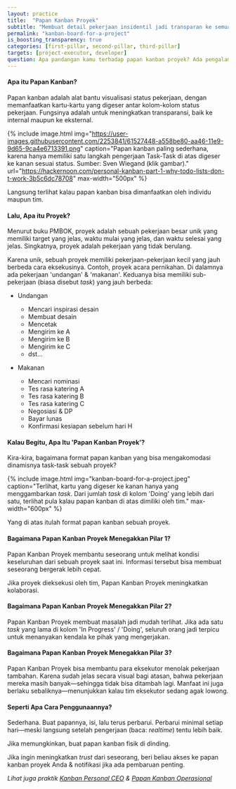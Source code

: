 ```yaml
---
layout: practice
title:  "Papan Kanban Proyek"
subtitle: "Membuat detail pekerjaan insidentil jadi transparan ke semua, sehingga kecepatan kolaborasi dan rasa percaya bisa meningkat."
permalink: "kanban-board-for-a-project"
is_boosting_transparency: true
categories: [first-pillar, second-pillar, third-pillar]
targets: [project-executor, developer]
question: Apa pandangan kamu terhadap papan kanban proyek? Ada pengalaman?
---
```


#### Apa itu Papan Kanban?

Papan kanban adalah alat bantu visualisasi status pekerjaan, dengan memanfaatkan kartu-kartu yang digeser antar kolom-kolom status pekerjaan. Fungsinya adalah untuk meningkatkan transparansi, baik ke internal maupun ke eksternal.

{% include image.html 
    img="https://user-images.githubusercontent.com/2253841/61527448-a558be80-aa46-11e9-9d65-9ca4e6713391.png"
    caption="Papan kanban paling sederhana, karena hanya memiliki satu langkah pengerjaan Task-Task di atas digeser ke kanan sesuai status. Sumber: Sven Wiegand (klik gambar)."
    url="https://hackernoon.com/personal-kanban-part-1-why-todo-lists-don-t-work-3b5c6dc78708"
    max-width="500px"
    %}

Langsung terlihat kalau papan kanban bisa dimanfaatkan oleh individu maupun tim.

#### Lalu, Apa itu Proyek?

Menurut buku PMBOK, proyek adalah sebuah pekerjaan besar unik yang memiliki target yang jelas, waktu mulai yang jelas, dan waktu selesai yang jelas. Singkatnya, proyek adalah pekerjaan yang tidak berulang.

Karena unik, sebuah proyek memiliki pekerjaan-pekerjaan kecil yang jauh berbeda cara eksekusinya. Contoh, proyek acara pernikahan. Di dalamnya ada pekerjaan 'undangan' & 'makanan'. Keduanya bisa memiliki sub-pekerjaan (biasa disebut _task_) yang jauh berbeda:

* Undangan
    * Mencari inspirasi desain
    * Membuat desain
    * Mencetak
    * Mengirim ke A
    * Mengirim ke B
    * Mengirim ke C
    * dst...

* Makanan
    * Mencari nominasi
    * Tes rasa katering A
    * Tes rasa katering B
    * Tes rasa katering C
    * Negosiasi & DP
    * Bayar lunas
    * Konfirmasi kesiapan sebelum hari H

#### Kalau Begitu, Apa Itu 'Papan Kanban Proyek'?

Kira-kira, bagaimana format papan kanban yang bisa mengakomodasi dinamisnya task-task sebuah proyek?

{% include image.html
    img="kanban-board-for-a-project.jpeg"
    caption="Terlihat, kartu yang digeser ke kanan hanya yang menggambarkan <em>task</em>. Dari jumlah <em>task</em> di kolom 'Doing' yang lebih dari satu, terlihat pula kalau papan kanban di atas dimiliki oleh tim."
    max-width="600px"
    %}

Yang di atas itulah format papan kanban sebuah proyek.

#### Bagaimana Papan Kanban Proyek Menegakkan Pilar 1?

Papan Kanban Proyek membantu seseorang untuk melihat kondisi keseluruhan dari sebuah proyek saat ini. Informasi tersebut bisa membuat seseorang bergerak lebih cepat.

Jika proyek dieksekusi oleh tim, Papan Kanban Proyek meningkatkan kolaborasi.

#### Bagaimana Papan Kanban Proyek Menegakkan Pilar 2?

Papan Kanban Proyek membuat masalah jadi mudah terlihat. Jika ada satu _task_ yang lama di kolom 'In Progress' / 'Doing', seluruh orang jadi terpicu untuk menanyakan kendala ke pihak yang mengerjakan.

#### Bagaimana Papan Kanban Proyek Menegakkan Pilar 3?

Papan Kanban Proyek bisa membantu para eksekutor menolak pekerjaan tambahan. Karena sudah jelas secara visual bagi atasan, bahwa pekerjaan mereka masih banyak&mdash;sehingga tidak bisa ditambah lagi. Manfaat ini juga berlaku sebaliknya&mdash;menunjukkan kalau tim eksekutor sedang agak lowong.

#### Seperti Apa Cara Penggunaannya?

Sederhana. Buat papannya, isi, lalu terus perbarui. Perbarui minimal setiap hari&mdash;meski langsung setelah pengerjaan (baca: _realtime_) tentu lebih baik.

Jika memungkinkan, buat papan kanban fisik di dinding.

Jika ingin meningkatkan _trust_ dari seseorang, beri beliau akses ke papan kanban proyek Anda & notifikasi jika ada pembaruan penting.

_Lihat juga praktik [Kanban Personal CEO](/ceos-personal-kanban) & [Papan Kanban Operasional](/kanban-board-for-repeating-work)_